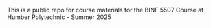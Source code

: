 This is a public repo for course materials for the BINF 5507 Course at Humber Polytechnic - Summer 2025
